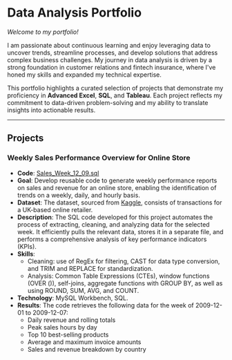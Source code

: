 # Data Analysis Portfolio

*Welcome to my portfolio!*

I am passionate about continuous learning and enjoy leveraging data to uncover trends, streamline processes, and develop solutions that address complex business challenges. 
My journey in data analysis is driven by a strong foundation in customer relations and fintech insurance, where I've honed my skills and expanded my technical expertise.

This portfolio highlights a curated selection of projects that demonstrate my proficiency in **Advanced Excel**, **SQL**, and **Tableau**. 
Each project reflects my commitment to data-driven problem-solving and my ability to translate insights into actionable results.

***

## Projects

### Weekly Sales Performance Overview for Online Store

* **Code**: [Sales_Week_12_09.sql](https://github.com/MargaritaVA/Data-Analysis/blob/main/Online-Store-Weekly-Sales)
* **Goal**: Develop reusable code to generate weekly performance reports on sales and revenue for an online store, enabling the identification of trends on a weekly, daily, and hourly basis.
* **Dataset**: The dataset, sourced from [Kaggle](https://www.kaggle.com/datasets/mashlyn/online-retail-ii-uci), consists of transactions for a UK-based online retailer.
* **Description**: The SQL code developed for this project automates the process of extracting, cleaning, and analyzing data for the selected week. It efficiently pulls the relevant data, stores it in a separate file, and performs a comprehensive analysis of key performance indicators (KPIs).
* **Skills**:
    * Cleaning: use of RegEx for filtering, CAST for data type conversion, and TRIM and REPLACE for standardization.
    * Analysis: Common Table Expressions (CTEs), window functions (OVER ()), self-joins, aggregate functions with GROUP BY, as well as using ROUND, SUM, AVG, and COUNT. 
* **Technology**: MySQL Workbench, SQL.
* **Results**: The code retrieves the following data for the week of 2009-12-01 to 2009-12-07:
    - Daily revenue and rolling totals 
    - Peak sales hours by day
    - Top 10 best-selling products
    - Average and maximum invoice amounts
    - Sales and revenue breakdown by country 
